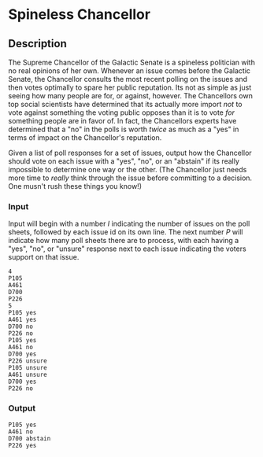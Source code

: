 # Spineless Chancellor
## Description
The Supreme Chancellor of the Galactic Senate is a spineless politician with no real opinions of her own. Whenever an issue comes before the Galactic Senate, the Chancellor consults the most recent polling on the issues and then votes optimally to spare her public reputation. Its not as simple as just seeing how many people are for, or against, however. The Chancellors own top social scientists have determined that its actually more import _not_ to vote against something the voting public opposes than it is to vote _for_ something people are in favor of. In fact, the Chancellors experts have determined that a "no" in the polls is worth _twice_ as much as a "yes" in terms of impact on the Chancellor's reputation.

Given a list of poll responses for a set of issues, output how the Chancellor should vote on each issue with a "yes", "no", or an "abstain" if its really impossible to determine one way or the other. (The Chancellor just needs more time to _really_ think through the issue before committing to a decision. One musn't rush these things you know!)

### Input
Input will begin with a number _I_ indicating the number of issues on the poll sheets, followed by each issue id on its own line. The next number _P_ will indicate how many poll sheets there are to process, with each having a "yes", "no", or "unsure" response next to each issue indicating the voters support on that issue.
```
4
P105
A461
D700
P226
5
P105 yes
A461 yes
D700 no
P226 no
P105 yes
A461 no
D700 yes
P226 unsure
P105 unsure
A461 unsure
D700 yes
P226 no
```
### Output
```
P105 yes
A461 no
D700 abstain
P226 yes
```

